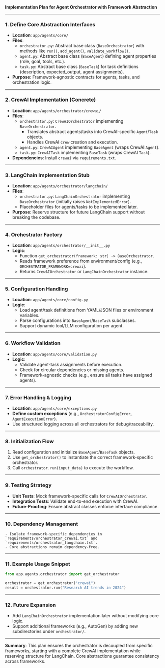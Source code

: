 **Implementation Plan for Agent Orchestrator with Framework Abstraction**

---

### 1. **Define Core Abstraction Interfaces**

- **Location**: `app/agents/core/`
- **Files**:
    - `orchestrator.py`: Abstract base class (`BaseOrchestrator`) with methods like `run()`, `add_agent()`, `validate_workflow()`.
    - `agent.py`: Abstract base class (`BaseAgent`) defining agent properties (role, goal, tools, etc.).
    - `task.py`: Abstract base class (`BaseTask`) for task definitions (description, expected_output, agent assignments).
- **Purpose**: Framework-agnostic contracts for agents, tasks, and orchestration logic.

---

### 2. **CrewAI Implementation (Concrete)**

- **Location**: `app/agents/orchestrator/crewai/`
- **Files**:
    - `orchestrator.py`: `CrewAIOrchestrator` implementing `BaseOrchestrator`.
        - Translates abstract agents/tasks into CrewAI-specific `Agent`/`Task` objects.
        - Handles CrewAI `Crew` creation and execution.
    - `agent.py`: `CrewAIAgent` implementing `BaseAgent` (wraps CrewAI `Agent`).
    - `task.py`: `CrewAITask` implementing `BaseTask` (wraps CrewAI `Task`).
- **Dependencies**: Install `crewai` via `requirements.txt`.

---

### 3. **LangChain Implementation Stub**

- **Location**: `app/agents/orchestrator/langchain/`
- **Files**:
    - `orchestrator.py`: `LangChainOrchestrator` implementing `BaseOrchestrator` (initially raises `NotImplementedError`).
    - Placeholder files for agents/tasks to be implemented later.
- **Purpose**: Reserve structure for future LangChain support without breaking the codebase.

---

### 4. **Orchestrator Factory**

- **Location**: `app/agents/orchestrator/__init__.py`
- **Logic**:
    - Function `get_orchestrator(framework: str) -> BaseOrchestrator`.
    - Reads framework preference from environment/config (e.g., `ORCHESTRATOR_FRAMEWORK=crewai`).
    - Returns `CrewAIOrchestrator` or `LangChainOrchestrator` instance.

---

### 5. **Configuration Handling**

- **Location**: `app/agents/core/config.py`
- **Logic**:
    - Load agent/task definitions from YAML/JSON files or environment variables.
    - Parse configurations into `BaseAgent`/`BaseTask` subclasses.
    - Support dynamic tool/LLM configuration per agent.

---

### 6. **Workflow Validation**

- **Location**: `app/agents/core/validation.py`
- **Logic**:
    - Validate agent-task assignments before execution.
    - Check for circular dependencies or missing agents.
    - Framework-agnostic checks (e.g., ensure all tasks have assigned agents).

---

### 7. **Error Handling & Logging**

- **Location**: `app/agents/core/exceptions.py`
- **Define custom exceptions** (e.g., `OrchestratorConfigError`, `AgentExecutionError`).
- Use structured logging across all orchestrators for debug/traceability.

---

### 8. **Initialization Flow**

1. Read configuration and initialize `BaseAgent`/`BaseTask` objects.
2. Use `get_orchestrator()` to instantiate the correct framework-specific orchestrator.
3. Call `orchestrator.run(input_data)` to execute the workflow.

---

### 9. **Testing Strategy**

- **Unit Tests**: Mock framework-specific calls for `CrewAIOrchestrator`.
- **Integration Tests**: Validate end-to-end execution with CrewAI.
- **Future-Proofing**: Ensure abstract classes enforce interface compliance.

---

### 10. **Dependency Management**

    - Isolate framework-specific dependencies in `requirements/orchestrator_crewai.txt` and `requirements/orchestrator_langchain.txt`.
    - Core abstractions remain dependency-free.

---

### 11. **Example Usage Snippet**

```python
from app.agents.orchestrator import get_orchestrator

orchestrator = get_orchestrator("crewai")
result = orchestrator.run("Research AI trends in 2024")
```

---

### 12. **Future Expansion**

- Add `LangChainOrchestrator` implementation later without modifying core logic.
- Support additional frameworks (e.g., AutoGen) by adding new subdirectories under `orchestrator/`.

---

**Summary**: This plan ensures the orchestrator is decoupled from specific frameworks, starting with a complete CrewAI implementation while reserving structure for LangChain. Core abstractions guarantee consistency
across frameworks.
